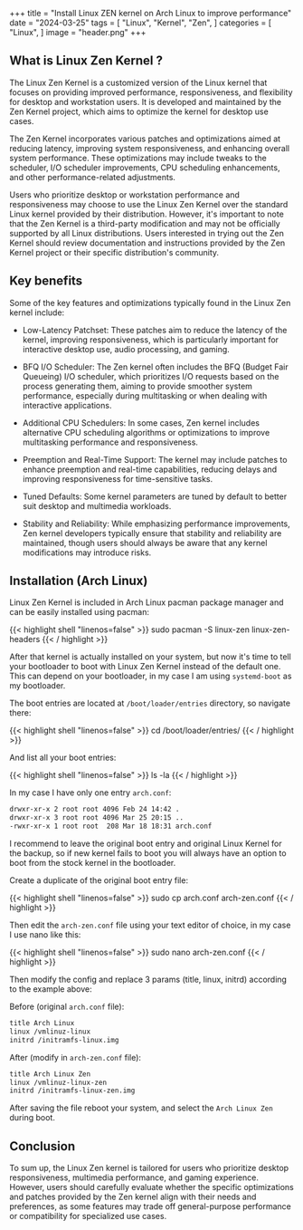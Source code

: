 +++
title = "Install Linux ZEN kernel on Arch Linux to improve performance"
date = "2024-03-25"
tags = [
    "Linux",
    "Kernel",
    "Zen",
]
categories = [
    "Linux",
]
image = "header.png"
+++

## What is Linux Zen Kernel ?

The Linux Zen Kernel is a customized version of the Linux kernel that focuses on providing improved performance, responsiveness, and flexibility for desktop and workstation users. It is developed and maintained by the Zen Kernel project, which aims to optimize the kernel for desktop use cases.

The Zen Kernel incorporates various patches and optimizations aimed at reducing latency, improving system responsiveness, and enhancing overall system performance. These optimizations may include tweaks to the scheduler, I/O scheduler improvements, CPU scheduling enhancements, and other performance-related adjustments.

Users who prioritize desktop or workstation performance and responsiveness may choose to use the Linux Zen Kernel over the standard Linux kernel provided by their distribution. However, it's important to note that the Zen Kernel is a third-party modification and may not be officially supported by all Linux distributions. Users interested in trying out the Zen Kernel should review documentation and instructions provided by the Zen Kernel project or their specific distribution's community.

## Key benefits

Some of the key features and optimizations typically found in the Linux Zen kernel include:

- Low-Latency Patchset: These patches aim to reduce the latency of the kernel, improving responsiveness, which is particularly important for interactive desktop use, audio processing, and gaming.

- BFQ I/O Scheduler: The Zen kernel often includes the BFQ (Budget Fair Queueing) I/O scheduler, which prioritizes I/O requests based on the process generating them, aiming to provide smoother system performance, especially during multitasking or when dealing with interactive applications.

- Additional CPU Schedulers: In some cases, Zen kernel includes alternative CPU scheduling algorithms or optimizations to improve multitasking performance and responsiveness.

- Preemption and Real-Time Support: The kernel may include patches to enhance preemption and real-time capabilities, reducing delays and improving responsiveness for time-sensitive tasks.

- Tuned Defaults: Some kernel parameters are tuned by default to better suit desktop and multimedia workloads.

- Stability and Reliability: While emphasizing performance improvements, Zen kernel developers typically ensure that stability and reliability are maintained, though users should always be aware that any kernel modifications may introduce risks.

## Installation (Arch Linux)

Linux Zen Kernel is included in Arch Linux pacman package manager and can be easily installed using pacman:

{{< highlight shell "linenos=false" >}}
sudo pacman -S linux-zen linux-zen-headers
{{< / highlight >}}

After that kernel is actually installed on your system, but now it's time to tell your bootloader to boot with Linux Zen Kernel instead of the default one. This can depend on your bootloader, in my case I am using `systemd-boot` as my bootloader.

The boot entries are located at `/boot/loader/entries` directory, so navigate there:

{{< highlight shell "linenos=false" >}}
cd /boot/loader/entries/
{{< / highlight >}}

And list all your boot entries:

{{< highlight shell "linenos=false" >}}
ls -la
{{< / highlight >}}

In my case I have only one entry `arch.conf`:

```bash
drwxr-xr-x 2 root root 4096 Feb 24 14:42 .
drwxr-xr-x 3 root root 4096 Mar 25 20:15 ..
-rwxr-xr-x 1 root root  208 Mar 18 18:31 arch.conf
```

I recommend to leave the original boot entry and original Linux Kernel for the backup, so if new kernel fails to boot you will always have an option to boot from the stock kernel in the bootloader.

Create a duplicate of the original boot entry file:

{{< highlight shell "linenos=false" >}}
sudo cp arch.conf arch-zen.conf
{{< / highlight >}}

Then edit the `arch-zen.conf` file using your text editor of choice, in my case I use nano like this:

{{< highlight shell "linenos=false" >}}
sudo nano arch-zen.conf
{{< / highlight >}}

Then modify the config and replace 3 params (title, linux, initrd) according to the example above:

Before (original `arch.conf` file):

```bash
title Arch Linux
linux /vmlinuz-linux
initrd /initramfs-linux.img
```

After (modify in `arch-zen.conf` file):

```bash
title Arch Linux Zen
linux /vmlinuz-linux-zen
initrd /initramfs-linux-zen.img
```

After saving the file reboot your system, and select the `Arch Linux Zen` during boot.

## Conclusion

To sum up, the Linux Zen kernel is tailored for users who prioritize desktop responsiveness, multimedia performance, and gaming experience. However, users should carefully evaluate whether the specific optimizations and patches provided by the Zen kernel align with their needs and preferences, as some features may trade off general-purpose performance or compatibility for specialized use cases.
